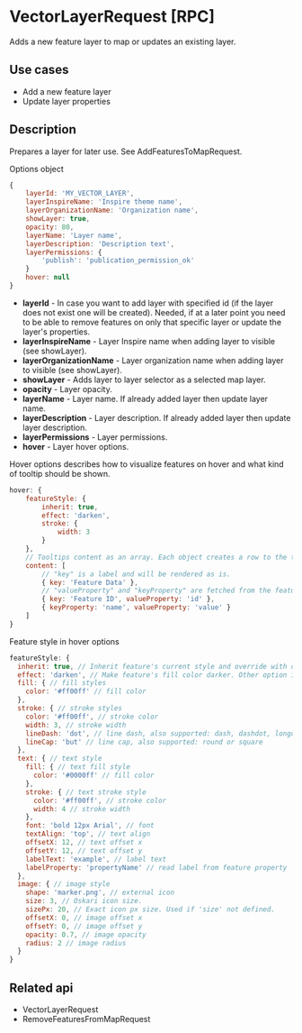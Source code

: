 # VectorLayerRequest [RPC]

Adds a new feature layer to map or updates an existing layer.

## Use cases

- Add a new feature layer
- Update layer properties

## Description

Prepares a layer for later use. See AddFeaturesToMapRequest.

Options object
```javascript
{
    layerId: 'MY_VECTOR_LAYER',
    layerInspireName: 'Inspire theme name',
    layerOrganizationName: 'Organization name',
    showLayer: true,
    opacity: 80,
    layerName: 'Layer name',
    layerDescription: 'Description text',
    layerPermissions: {
        'publish': 'publication_permission_ok'
    }
    hover: null
}
```
<ul>
    <li>
        <b>layerId</b> - In case you want to add layer with specified id (if the layer does not exist one will be created). Needed, if at a later point you need to be able to remove features on only that specific layer or update the layer's properties.
    </li><li>
        <b>layerInspireName</b> - Layer Inspire name when adding layer to visible (see showLayer).
    </li><li>
        <b>layerOrganizationName</b> - Layer organization name when adding layer to visible (see showLayer).
    </li><li>
        <b>showLayer</b> - Adds layer to layer selector as a selected map layer.
    </li><li>
        <b>opacity</b> - Layer opacity.
    </li><li>
        <b>layerName</b> - Layer name. If already added layer then update layer name.
    </li><li>
        <b>layerDescription</b> - Layer description. If already added layer then update layer description.
    </li><li>
        <b>layerPermissions</b> - Layer permissions.
    </li><li>
        <b>hover</b> - Layer hover options.
    </li>
</ul>

Hover options describes how to visualize features on hover and what kind of tooltip should be shown.
```javascript
hover: {
    featureStyle: {
        inherit: true,
        effect: 'darken',
        stroke: {
            width: 3
        }
    },
    // Tooltips content as an array. Each object creates a row to the tooltip.
    content: [
        // "key" is a label and will be rendered as is.
        { key: 'Feature Data' },
        // "valueProperty" and "keyProperty" are fetched from the feature's properties.
        { key: 'Feature ID', valueProperty: 'id' },
        { keyProperty: 'name', valueProperty: 'value' }
    ]
}
```

Feature style in hover options
```javascript
featureStyle: {
  inherit: true, // Inherit feature's current style and override with own properties
  effect: 'darken', // Make feature's fill color darker. Other option is 'lighten'
  fill: { // fill styles
    color: '#ff00ff' // fill color
  },
  stroke: { // stroke styles
    color: '#ff00ff', // stroke color
    width: 3, // stroke width
    lineDash: 'dot', // line dash, also supported: dash, dashdot, longdash, longdashdot or solid
    lineCap: 'but' // line cap, also supported: round or square
  },
  text: { // text style
    fill: { // text fill style
      color: '#0000ff' // fill color
    },
    stroke: { // text stroke style
      color: '#ff00ff', // stroke color
      width: 4 // stroke width
    },
    font: 'bold 12px Arial', // font
    textAlign: 'top', // text align
    offsetX: 12, // text offset x
    offsetY: 12, // text offset y
    labelText: 'example', // label text
    labelProperty: 'propertyName' // read label from feature property
  },
  image: { // image style
    shape: 'marker.png', // external icon
    size: 3, // Oskari icon size.
    sizePx: 20, // Exact icon px size. Used if 'size' not defined.
    offsetX: 0, // image offset x
    offsetY: 0, // image offset y
    opacity: 0.7, // image opacity
    radius: 2 // image radius
  }
}
```
## Related api

- VectorLayerRequest
- RemoveFeaturesFromMapRequest